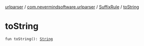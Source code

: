 [urlparser](../../index.md) / [com.nevermindsoftware.urlparser](../index.md) / [SuffixRule](index.md) / [toString](./to-string.md)

# toString

`fun toString(): `[`String`](https://kotlinlang.org/api/latest/jvm/stdlib/kotlin/-string/index.html)